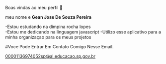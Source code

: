 Boas vindas ao meu perfil 🚙

meu nome e **Gean Jose De Souza Pereira**

-Estou estudando na dimpina rocha lopes  
-Estou me dedicando na linguagem javascript
-Utilizo esse aplicativo para a minha organizaçao para os meus projetos  

#Voce Pode Entrar Em Contato Comigo Nesse Email.

00001136974052sp@al.educacao.sp.gov.br

